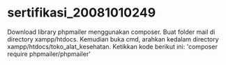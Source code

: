 # sertifikasi_20081010249

Download library phpmailer menggunakan composer. Buat folder mail di directory xampp/htdocs. Kemudian buka cmd, arahkan kedalam directory xampp/htdocs/toko_alat_kesehatan. Ketikkan kode berikut ini:
'composer require phpmailer/phpmailer'
